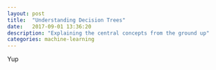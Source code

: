```yaml
---
layout: post
title:  "Understanding Decision Trees"
date:   2017-09-01 13:36:20
description: "Explaining the central concepts from the ground up"
categories: machine-learning
---
```


Yup
